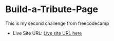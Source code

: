 # Build-a-Tribute-Page
This is my second challenge from freecodecamp

- Live Site URL: [Live site URL here](https://nurularifin83.github.io/Build-a-Tribute-Page/)
